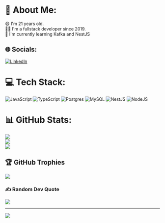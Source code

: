 # 💫 About Me:
😄 I'm 21 years old.<br />
👨‍💻 I'm a fullstack developer since 2019. <br/>
📖 I'm currently learning Kafka and NestJS


## 🌐 Socials:
[![LinkedIn](https://img.shields.io/badge/LinkedIn-%230077B5.svg?logo=linkedin&logoColor=white)](https://linkedin.com/in/almeidadelucas) 

# 💻 Tech Stack:
![JavaScript](https://img.shields.io/badge/javascript-%23323330.svg?style=for-the-badge&logo=javascript&logoColor=%23F7DF1E) ![TypeScript](https://img.shields.io/badge/typescript-%23007ACC.svg?style=for-the-badge&logo=typescript&logoColor=white) ![Postgres](https://img.shields.io/badge/postgres-%23316192.svg?style=for-the-badge&logo=postgresql&logoColor=white) ![MySQL](https://img.shields.io/badge/mysql-%2300f.svg?style=for-the-badge&logo=mysql&logoColor=white) ![NestJS](https://img.shields.io/badge/nestjs-%23E0234E.svg?style=for-the-badge&logo=nestjs&logoColor=white) ![NodeJS](https://img.shields.io/badge/node.js-6DA55F?style=for-the-badge&logo=node.js&logoColor=white)
# 📊 GitHub Stats:
![](https://github-readme-stats.vercel.app/api?username=almeidadelucas&theme=radical&hide_border=false&include_all_commits=true&count_private=true)<br/>
![](https://github-readme-streak-stats.herokuapp.com/?user=almeidadelucas&theme=radical&hide_border=false)<br/>
![](https://github-readme-stats.vercel.app/api/top-langs/?username=almeidadelucas&theme=radical&hide_border=false&include_all_commits=true&count_private=true&layout=compact)

## 🏆 GitHub Trophies
![](https://github-profile-trophy.vercel.app/?username=almeidadelucas&theme=radical&no-frame=false&no-bg=false&margin-w=4)

### ✍️ Random Dev Quote
![](https://quotes-github-readme.vercel.app/api?type=horizontal&theme=radical)

---
[![](https://visitcount.itsvg.in/api?id=almeidadelucas&icon=0&color=1)](https://visitcount.itsvg.in)

<!-- Proudly created with GPRM ( https://gprm.itsvg.in ) -->
